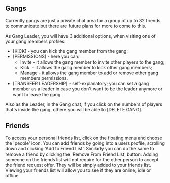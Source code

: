 ## Gangs
Currently gangs are just a private chat area for a group of up to 32 friends to communicate but there are future plans for more to come to this.

As Gang Leader, you will have 3 additional options, when visiting one of your gang members profiles:
 - [KICK] - you can kick the gang member from the gang;
 - [PERMISSIONS] - here you can:
   - Invite - it allows the gang member to invite other players to the gang;
   - Kick  - it allows the gang member to kick other gang members;
   - Manage - it allows the gang member to add or remove other gang members permissions.
 - [TRANSFER LEADERSHIP] - self-explanatory; you can set a gang member as a leader in case you don't want to be the leader anymore or want to leave the gang.

Also as the Leader, in the Gang chat, if you click on the numbers of players that's inside the gang, othere you will be able to [DELETE GANG].


## Friends
To access your personal friends list, click on the floating menu and choose the 'people' icon. 
You can add friends by going into a users profile, scrolling down and clicking 'Add to Friend List'. Similarly you can do the same to remove a friend by clicking the 'Remove From Friend List' button.
Adding someone on the friends list will not require for the other person to accept the friend request offer. They will be simply added to your friends list.
Viewing your friends list will allow you to see if they are online, idle or offline.
